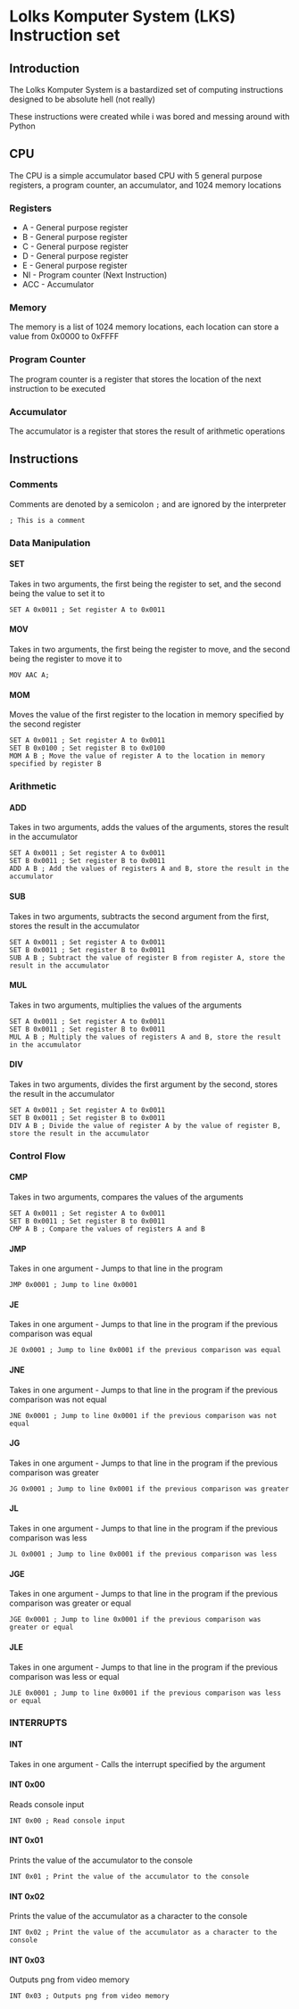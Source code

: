 # Lolks Komputer System (LKS) Instruction set

## Introduction
The Lolks Komputer System is a bastardized set of computing instructions designed to be absolute hell (not really)

These instructions were created while i was bored and messing around with Python

## CPU

The CPU is a simple accumulator based CPU with 5 general purpose registers, a program counter, an accumulator, and 1024 memory locations

### Registers
- A - General purpose register
- B - General purpose register
- C - General purpose register
- D - General purpose register
- E - General purpose register
- NI - Program counter (Next Instruction)
- ACC - Accumulator

### Memory
The memory is a list of 1024 memory locations, each location can store a value from 0x0000 to 0xFFFF

### Program Counter
The program counter is a register that stores the location of the next instruction to be executed

### Accumulator
The accumulator is a register that stores the result of arithmetic operations


## Instructions

### Comments
Comments are denoted by a semicolon `;` and are ignored by the interpreter
```lks
; This is a comment
```

### Data Manipulation
#### SET
Takes in two arguments, the first being the register to set, and the second being the value to set it to
```lks
SET A 0x0011 ; Set register A to 0x0011
```

#### MOV
Takes in two arguments, the first being the register to move, and the second being the register to move it to
```lks
MOV AAC A;
```

#### MOM
Moves the value of the first register to the location in memory specified by the second register
```lks
SET A 0x0011 ; Set register A to 0x0011
SET B 0x0100 ; Set register B to 0x0100
MOM A B ; Move the value of register A to the location in memory specified by register B
```

### Arithmetic

#### ADD
Takes in two arguments, adds the values of the arguments, stores the result in the accumulator
```lks
SET A 0x0011 ; Set register A to 0x0011
SET B 0x0011 ; Set register B to 0x0011
ADD A B ; Add the values of registers A and B, store the result in the accumulator
```

#### SUB
Takes in two arguments, subtracts the second argument from the first, stores the result in the accumulator
```lks
SET A 0x0011 ; Set register A to 0x0011
SET B 0x0011 ; Set register B to 0x0011
SUB A B ; Subtract the value of register B from register A, store the result in the accumulator
```

#### MUL
Takes in two arguments, multiplies the values of the arguments
```lks
SET A 0x0011 ; Set register A to 0x0011
SET B 0x0011 ; Set register B to 0x0011
MUL A B ; Multiply the values of registers A and B, store the result in the accumulator
```

#### DIV
Takes in two arguments, divides the first argument by the second, stores the result in the accumulator
```lks
SET A 0x0011 ; Set register A to 0x0011
SET B 0x0011 ; Set register B to 0x0011
DIV A B ; Divide the value of register A by the value of register B, store the result in the accumulator
```

### Control Flow

#### CMP
Takes in two arguments, compares the values of the arguments
```lks
SET A 0x0011 ; Set register A to 0x0011
SET B 0x0011 ; Set register B to 0x0011
CMP A B ; Compare the values of registers A and B
```

#### JMP
Takes in one argument - Jumps to that line in the program
```lks
JMP 0x0001 ; Jump to line 0x0001
```

#### JE
Takes in one argument - Jumps to that line in the program if the previous comparison was equal
```lks
JE 0x0001 ; Jump to line 0x0001 if the previous comparison was equal
```

#### JNE
Takes in one argument - Jumps to that line in the program if the previous comparison was not equal
```lks
JNE 0x0001 ; Jump to line 0x0001 if the previous comparison was not equal
```

#### JG
Takes in one argument - Jumps to that line in the program if the previous comparison was greater
```lks
JG 0x0001 ; Jump to line 0x0001 if the previous comparison was greater
```

#### JL
Takes in one argument - Jumps to that line in the program if the previous comparison was less
```lks
JL 0x0001 ; Jump to line 0x0001 if the previous comparison was less
```

#### JGE
Takes in one argument - Jumps to that line in the program if the previous comparison was greater or equal
```lks
JGE 0x0001 ; Jump to line 0x0001 if the previous comparison was greater or equal
```

#### JLE
Takes in one argument - Jumps to that line in the program if the previous comparison was less or equal
```lks
JLE 0x0001 ; Jump to line 0x0001 if the previous comparison was less or equal
```

### INTERRUPTS

#### INT
Takes in one argument - Calls the interrupt specified by the argument

#### INT 0x00
Reads console input
```lks
INT 0x00 ; Read console input
```

#### INT 0x01
Prints the value of the accumulator to the console
```lks
INT 0x01 ; Print the value of the accumulator to the console
```

#### INT 0x02
Prints the value of the accumulator as a character to the console
```lks
INT 0x02 ; Print the value of the accumulator as a character to the console
```

#### INT 0x03
Outputs png from video memory
```lks
INT 0x03 ; Outputs png from video memory
```





